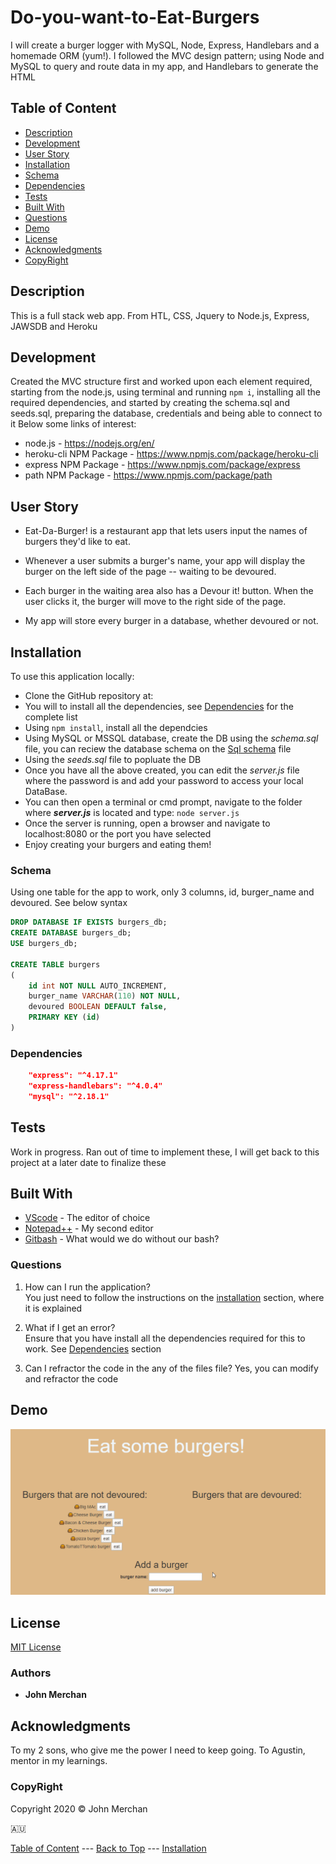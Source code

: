 # Do-you-want-to-Eat-Burgers

I will create a burger logger with MySQL, Node, Express, Handlebars and a homemade ORM (yum!). I followed the MVC design pattern; using Node and MySQL to query and route data in my app, and Handlebars to generate the HTML

## Table of Content

- [Description](#description)
- [Development](#development)
- [User Story](#user-story)
- [Installation](#installation)
- [Schema](#schema)
- [Dependencies](#dependencies)
- [Tests](#tests)
- [Built With](#built-with)
- [Questions](#questions)
- [Demo](#demo)
- [License](#license)
- [Acknowledgments](#acknowledgments)
- [CopyRight](#copyright)

## Description

This is a full stack web app. From HTL, CSS, Jquery to Node.js, Express, JAWSDB and Heroku

## Development

Created the MVC structure first and worked upon each element required, starting from the node.js, using terminal and running ``npm i``, installing all the required dependencies, and started by creating the schema.sql and seeds.sql, preparing the database, credentials and being able to connect to it
Below some links of interest:

- node.js - https://nodejs.org/en/
- heroku-cli NPM Package - https://www.npmjs.com/package/heroku-cli
- express NPM Package - https://www.npmjs.com/package/express
- path NPM Package - https://www.npmjs.com/package/path

## User Story

- Eat-Da-Burger! is a restaurant app that lets users input the names of burgers they'd like to eat.

- Whenever a user submits a burger's name, your app will display the burger on the left side of the page -- waiting to be devoured.

- Each burger in the waiting area also has a Devour it! button. When the user clicks it, the burger will move to the right side of the page.

- My app will store every burger in a database, whether devoured or not.

## Installation

To use this application locally:

- Clone the GitHub repository at:
- You will to install all the dependencies, see [Dependencies](#dependencies) for the complete list
- Using ```npm install```, install all the dependcies
- Using MySQL or MSSQL database, create the DB using the _schema.sql_ file, you can reciew the database schema on the [Sql schema](#schema) file
- Using the _seeds.sql_ file to popluate the DB
- Once you have all the above created, you can edit the _server.js_ file where the password is and add your password to access your local DataBase.
- You can then open a terminal or cmd prompt, navigate to the folder where **_server.js_** is located and type: ``node server.js``
- Once the server is running, open a browser and navigate to localhost:8080 or the port you have selected
- Enjoy creating your burgers and eating them!

### Schema

Using one table for the app to work, only 3 columns, id, burger_name and devoured. See below syntax

```SQL
DROP DATABASE IF EXISTS burgers_db;
CREATE DATABASE burgers_db;
USE burgers_db;

CREATE TABLE burgers
(
    id int NOT NULL AUTO_INCREMENT,
    burger_name VARCHAR(110) NOT NULL,
    devoured BOOLEAN DEFAULT false,
    PRIMARY KEY (id)
)
```

### Dependencies

```JSON
    "express": "^4.17.1"
    "express-handlebars": "^4.0.4"
    "mysql": "^2.18.1"
```

## Tests

Work in progress. Ran out of time to implement these, I will get back to this project at a later date to finalize these

## Built With

- [VScode](https://code.visualstudio.com/) - The editor of choice
- [Notepad++](https://notepad-plus-plus.org/) - My second editor
- [Gitbash](https://gitforwindows.org/) - What would we do without our bash?

### Questions

1. How can I run the application?  
You just need to follow the instructions on the [installation](#installation) section, where it is explained

2. What if I get an error?  
Ensure that you have install all the dependencies required for this to work. See [Dependencies](#dependencies) section

3. Can I refractor the code in the any of the files file?
Yes, you can modify and refractor the code

## Demo

![Demo](./public/assets/demo/demo.gif)

## License

[MIT License](./LICENSE)

### Authors

- **John Merchan**

## Acknowledgments

To my 2 sons, who give me the power I need to keep going.
To Agustin, mentor in my learnings.

### CopyRight

Copyright 2020 &copy; John Merchan

:australia:

[Table of Content](#Table-of-Content) --- [Back to Top](#Do-you-want-to-Eat-Burgers) --- [Installation](#Installation)
